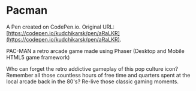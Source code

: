 # Pacman

A Pen created on CodePen.io. Original URL: [https://codepen.io/kudchikarsk/pen/aRaLKR](https://codepen.io/kudchikarsk/pen/aRaLKR).

PAC-MAN a retro arcade game made using Phaser (Desktop and Mobile HTML5 game framework)

Who can forget the retro addictive gameplay of this pop culture icon? Remember all those countless hours of free time and quarters spent at the local arcade back in the 80's? Re-live those classic gaming moments.
